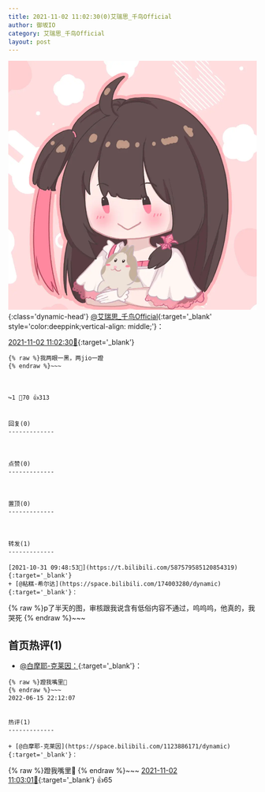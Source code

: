 ```yaml
---
title: 2021-11-02 11:02:30(0)艾瑞思_千鸟Official
author: 御坂IO
category: 艾瑞思_千鸟Official
layout: post
---
```


![img](/images/7e08840c56f251de28bdf766b647bd5fe9a5d50a.jpg){:class='dynamic-head'}
[@艾瑞思_千鸟Official](https://space.bilibili.com/1090010845/dynamic){:target='_blank' style='color:deeppink;vertical-align: middle;'}：

[2021-11-02 11:02:30🔗](https://t.bilibili.com/588340726343002023){:target='_blank'}

~~~
{% raw %}我两眼一黑，两jio一蹬
{% endraw %}~~~



↪️1 💬70 👍313


回复(0)
-------------



点赞(0)
-------------



置顶(0)
-------------



转发(1)
-------------

[2021-10-31 09:48:53🔗](https://t.bilibili.com/587579585120854319){:target='_blank'}
+ [@粘糕-希尔达](https://space.bilibili.com/174003280/dynamic){:target='_blank'}：
~~~
{% raw %}p了半天的图，审核跟我说含有低俗内容不通过，呜呜呜，他真的，我哭死
{% endraw %}~~~






首页热评(1)
-------------

+ [@白摩耶-克莱因：](https://space.bilibili.com/1123886171/dynamic){:target='_blank'}：
~~~
{% raw %}蹬我嘴里🥵
{% endraw %}~~~
2022-06-15 22:12:07


热评(1)
-------------

+ [@白摩耶-克莱因](https://space.bilibili.com/1123886171/dynamic){:target='_blank'}：
~~~
{% raw %}蹬我嘴里🥵
{% endraw %}~~~
[2021-11-02 11:03:01🔗](https://t.bilibili.com/588340726343002023#reply5689293364){:target='_blank'} 👍65


